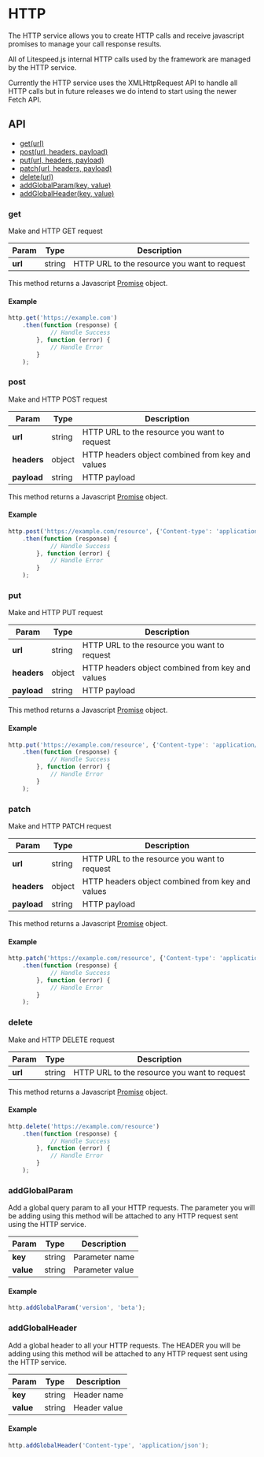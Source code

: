 # HTTP

The HTTP service allows you to create HTTP calls and receive javascript promises to manage your call response results.

All of Litespeed.js internal HTTP calls used by the framework are managed by the HTTP service.

Currently the HTTP service uses the XMLHttpRequest API to handle all HTTP calls but in future releases we do intend to start using the newer Fetch API. 

## API

- [get(url)](#get)
- [post(url, headers, payload)](#post)
- [put(url, headers, payload)](#put)
- [patch(url, headers, payload)](#patch)
- [delete(url)](#delete)
- [addGlobalParam(key, value)](#addGlobalParam)
- [addGlobalHeader(key, value)](#addGlobalHeader)

### get

Make and HTTP GET request

Param | Type | Description
--- | --- | ---
**url** | string | HTTP URL to the resource you want to request

This method returns a Javascript [Promise](https://developer.mozilla.org/en-US/docs/Web/JavaScript/Reference/Global_Objects/Promise) object.

#### Example

```js
http.get('https://example.com')
    .then(function (response) {
            // Handle Success
        }, function (error) {
            // Handle Error
        }
    );
```

### post

Make and HTTP POST request

Param | Type | Description
--- | --- | ---
**url** | string | HTTP URL to the resource you want to request
**headers** | object | HTTP headers object combined from key and values
**payload** | string | HTTP payload

This method returns a Javascript [Promise](https://developer.mozilla.org/en-US/docs/Web/JavaScript/Reference/Global_Objects/Promise) object.

#### Example

```js
http.post('https://example.com/resource', {'Content-type': 'application/json'}, '{name: "John", age: 31, city: "New York"}')
    .then(function (response) {
            // Handle Success
        }, function (error) {
            // Handle Error
        }
    );
```

### put

Make and HTTP PUT request

Param | Type | Description
--- | --- | ---
**url** | string | HTTP URL to the resource you want to request
**headers** | object | HTTP headers object combined from key and values
**payload** | string | HTTP payload

This method returns a Javascript [Promise](https://developer.mozilla.org/en-US/docs/Web/JavaScript/Reference/Global_Objects/Promise) object.

#### Example

```js
http.put('https://example.com/resource', {'Content-type': 'application/json'}, '{name: "John", age: 31, city: "New York"}')
    .then(function (response) {
            // Handle Success
        }, function (error) {
            // Handle Error
        }
    );
```

### patch

Make and HTTP PATCH request

Param | Type | Description
--- | --- | ---
**url** | string | HTTP URL to the resource you want to request
**headers** | object | HTTP headers object combined from key and values
**payload** | string | HTTP payload

This method returns a Javascript [Promise](https://developer.mozilla.org/en-US/docs/Web/JavaScript/Reference/Global_Objects/Promise) object.

#### Example

```js
http.patch('https://example.com/resource', {'Content-type': 'application/json'}, '{name: "John", age: 31, city: "New York"}')
    .then(function (response) {
            // Handle Success
        }, function (error) {
            // Handle Error
        }
    );
```

### delete

Make and HTTP DELETE request

Param | Type | Description
--- | --- | ---
**url** | string | HTTP URL to the resource you want to request

This method returns a Javascript [Promise](https://developer.mozilla.org/en-US/docs/Web/JavaScript/Reference/Global_Objects/Promise) object.

#### Example

```js
http.delete('https://example.com/resource')
    .then(function (response) {
            // Handle Success
        }, function (error) {
            // Handle Error
        }
    );
```

### addGlobalParam

Add a global query param to all your HTTP requests. The parameter you will be adding using this method will be attached to any HTTP request sent using the HTTP service.

Param | Type | Description
--- | --- | ---
**key** | string | Parameter name
**value** | string | Parameter value

#### Example

```js
http.addGlobalParam('version', 'beta');
```

### addGlobalHeader

Add a global header to all your HTTP requests. The HEADER you will be adding using this method will be attached to any HTTP request sent using the HTTP service.

Param | Type | Description
--- | --- | ---
**key** | string | Header name
**value** | string | Header value

#### Example

```js
http.addGlobalHeader('Content-type', 'application/json');
```